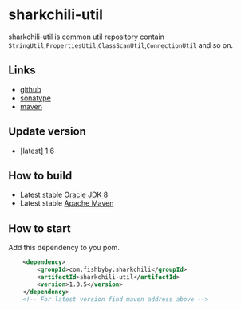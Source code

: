 # sharkchili-util

sharkchili-util is common util repository contain `StringUtil`,`PropertiesUtil`,`ClassScanUtil`,`ConnectionUtil` and so on.

## Links
* [github](https://github.com/mmflys/sharkchili-util)
* [sonatype](https://search.maven.org/search?q=a:sharkchili-util)
* [maven](https://mvnrepository.com/artifact/com.fishbyby.sharkchili/sharkchili-util)

## Update version
* [latest] 1.6

## How to build

* Latest stable [Oracle JDK 8](http://www.oracle.com/technetwork/java/)
* Latest stable [Apache Maven](http://maven.apache.org/)

## How to start

Add this dependency to you pom.
```xml
    <dependency>
        <groupId>com.fishbyby.sharkchili</groupId>
        <artifactId>sharkchili-util</artifactId>
        <version>1.0.5</version>
    </dependency>
    <!-- For latest version find maven address above -->
```
